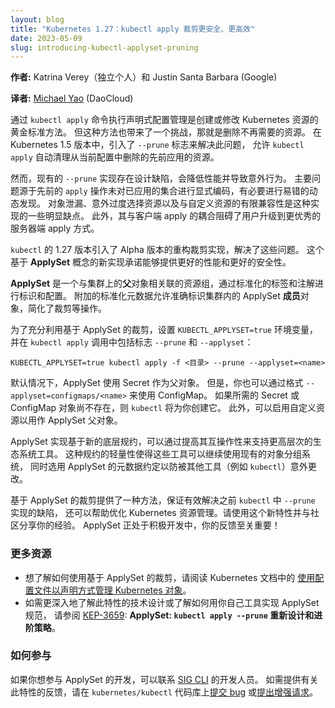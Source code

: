 ```yaml
---
layout: blog
title: "Kubernetes 1.27：kubectl apply 裁剪更安全、更高效"
date: 2023-05-09
slug: introducing-kubectl-applyset-pruning
---
```

<!--
layout: blog
title: "Kubernetes 1.27: Safer, More Performant Pruning in kubectl apply"
date: 2023-05-09
slug: introducing-kubectl-applyset-pruning
-->

<!--
**Authors:** Katrina Verey (independent) and Justin Santa Barbara (Google)
-->
**作者:** Katrina Verey（独立个人）和 Justin Santa Barbara (Google)

**译者:** [Michael Yao](https://github.com/windsonsea) (DaoCloud)

<!--
Declarative configuration management with the `kubectl apply` command is the gold standard approach
to creating or modifying Kubernetes resources. However, one challenge it presents is the deletion
of resources that are no longer needed. In Kubernetes version 1.5, the `--prune` flag was
introduced to address this issue, allowing kubectl apply to automatically clean up previously
applied resources removed from the current configuration.
-->
通过 `kubectl apply` 命令执行声明式配置管理是创建或修改 Kubernetes 资源的黄金标准方法。
但这种方法也带来了一个挑战，那就是删除不再需要的资源。
在 Kubernetes 1.5 版本中，引入了 `--prune` 标志来解决此问题，
允许 `kubectl apply` 自动清理从当前配置中删除的先前应用的资源。

<!--
Unfortunately, that existing implementation of `--prune` has design flaws that diminish its
performance and can result in unexpected behaviors. The main issue stems from the lack of explicit
encoding of the previously applied set by the preceding `apply` operation, necessitating
error-prone dynamic discovery. Object leakage, inadvertent over-selection of resources, and limited
compatibility with custom resources are a few notable drawbacks of this implementation. Moreover,
its coupling to client-side apply hinders user upgrades to the superior server-side apply
mechanism.
-->
然而，现有的 `--prune` 实现存在设计缺陷，会降低性能并导致意外行为。
主要问题源于先前的 `apply` 操作未对已应用的集合进行显式编码，有必要进行易错的动态发现。
对象泄漏、意外过度选择资源以及与自定义资源的有限兼容性是这种实现的一些明显缺点。
此外，其与客户端 apply 的耦合阻碍了用户升级到更优秀的服务器端 apply 方式。

<!--
Version 1.27 of `kubectl` introduces an alpha version of a revamped pruning implementation that
addresses these issues. This new implementation, based on a concept called _ApplySet_, promises
better performance and safety.
-->
`kubectl` 的 1.27 版本引入了 Alpha 版本的重构裁剪实现，解决了这些问题。
这个基于 **ApplySet** 概念的新实现承诺能够提供更好的性能和更好的安全性。

<!--
An _ApplySet_ is a group of resources associated with a _parent_ object on the cluster, as
identified and configured through standardized labels and annotations. Additional standardized
metadata allows for accurate identification of ApplySet _member_ objects within the cluster,
simplifying operations like pruning.
-->
**ApplySet** 是一个与集群上的**父**对象相关联的资源组，通过标准化的标签和注解进行标识和配置。
附加的标准化元数据允许准确标识集群内的 ApplySet **成员**对象，简化了裁剪等操作。

<!--
To leverage ApplySet-based pruning, set the `KUBECTL_APPLYSET=true` environment variable and include
the flags `--prune` and `--applyset` in your `kubectl apply` invocation:

```shell
KUBECTL_APPLYSET=true kubectl apply -f <directory/> --prune --applyset=<name>
```
-->
为了充分利用基于 ApplySet 的裁剪，设置 `KUBECTL_APPLYSET=true` 环境变量，
并在 `kubectl apply` 调用中包括标志 `--prune` 和 `--applyset`：

```shell
KUBECTL_APPLYSET=true kubectl apply -f <目录> --prune --applyset=<name>
```

<!--
By default, ApplySet uses a Secret as the parent object. However, you can also use
a ConfigMap with the format `--applyset=configmaps/<name>`. If your desired Secret or
ConfigMap object does not yet exist, `kubectl` will create it for you. Furthermore, custom
resources can be enabled for use as ApplySet parent objects.
-->
默认情况下，ApplySet 使用 Secret 作为父对象。
但是，你也可以通过格式 `--applyset=configmaps/<name>` 来使用 ConfigMap。
如果所需的 Secret 或 ConfigMap 对象尚不存在，则 `kubectl` 将为你创建它。
此外，可以启用自定义资源以用作 ApplySet 父对象。

<!--
The ApplySet implementation is based on a new low-level specification that can support higher-level
ecosystem tools by improving their interoperability. The lightweight nature of this specification
enables these tools to continue to use existing object grouping systems while opting in to
ApplySet's metadata conventions to prevent inadvertent changes by other tools (such as `kubectl`).
-->
ApplySet 实现基于新的底层规约，可以通过提高其互操作性来支持更高层次的生态系统工具。
这种规约的轻量性使得这些工具可以继续使用现有的对象分组系统，
同时选用 ApplySet 的元数据约定以防被其他工具（例如 `kubectl`）意外更改。

<!--
ApplySet-based pruning offers a promising solution to the shortcomings of the previous `--prune`
implementation in `kubectl` and can help streamline your Kubernetes resource management. Please
give this new feature a try and share your experiences with the community—ApplySet is under active
development, and your feedback is invaluable!
-->
基于 ApplySet 的裁剪提供了一种方法，保证有效解决之前 `kubectl` 中 `--prune` 实现的缺陷，
还可以帮助优化 Kubernetes 资源管理。请使用这个新特性并与社区分享你的经验。
ApplySet 正处于积极开发中，你的反馈至关重要！

<!--
### Additional resources

- For more information how to use ApplySet-based pruning, read
  [Declarative Management of Kubernetes Objects Using Configuration Files](/docs/tasks/manage-kubernetes-objects/declarative-config/) in the Kubernetes documentation.
- For a deeper dive into the technical design of this feature or to learn how to implement the
  ApplySet specification in your own tools, refer to [KEP&nbsp;3659](https://git.k8s.io/enhancements/keps/sig-cli/3659-kubectl-apply-prune/README.md):
  _ApplySet: `kubectl apply --prune` redesign and graduation strategy_.
-->
### 更多资源

- 想了解如何使用基于 ApplySet 的裁剪，请阅读 Kubernetes 文档中的
  [使用配置文件以声明方式管理 Kubernetes 对象](/zh-cn/docs/tasks/manage-kubernetes-objects/declarative-config/)。
- 如需更深入地了解此特性的技术设计或了解如何用你自己工具实现 ApplySet 规范，
  请参阅 [KEP-3659](https://git.k8s.io/enhancements/keps/sig-cli/3659-kubectl-apply-prune/README.md):
  **ApplySet: `kubectl apply --prune` 重新设计和进阶策略**。

<!--
### How do I get involved?

If you want to get involved in ApplySet development, you can get in touch with the developers at
[SIG CLI](https://git.k8s.io/community/sig-cli). To provide feedback on the feature, please
[file a bug](https://github.com/kubernetes/kubectl/issues/new?assignees=knverey,justinsb&labels=kind%2Fbug&template=bug-report.md)
or [request an enhancement](https://github.com/kubernetes/kubectl/issues/new?assignees=knverey,justinsb&labels=kind%2Fbug&template=enhancement.md)
on the `kubernetes/kubectl` repository.
-->
### 如何参与

如果你想参与 ApplySet 的开发，可以联系 [SIG CLI](https://git.k8s.io/community/sig-cli) 的开发人员。
如需提供有关此特性的反馈，请在 `kubernetes/kubectl`
代码库上[提交 bug](https://github.com/kubernetes/kubectl/issues/new?assignees=knverey,justinsb&labels=kind%2Fbug&template=bug-report.md)
或[提出增强请求](https://github.com/kubernetes/kubectl/issues/new?assignees=knverey,justinsb&labels=kind%2Fbug&template=enhancement.md)。

